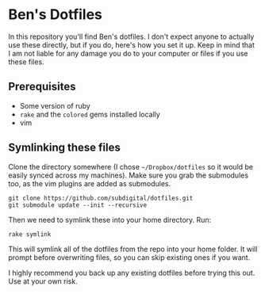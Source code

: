 # Ben's Dotfiles

In this repository you'll find Ben's dotfiles.  I don't expect anyone to actually use these directly, but if you do, here's how you set it up.  Keep in mind that I 
am not liable for any damage you do to your computer or files if you use these files.

## Prerequisites

- Some version of ruby
- `rake` and the `colored` gems installed locally
- vim

## Symlinking these files

Clone the directory somewhere (I chose `~/Dropbox/dotfiles` so it would be easily synced across my machines).  Make sure
you grab the submodules too, as the vim plugins are added as submodules.

```
git clone https://github.com/subdigital/dotfiles.git
git submodule update --init --recursive
```

Then we need to symlink these into your home directory.  Run:

```
rake symlink
```

This will symlink all of the dotfiles from the repo into your home folder.  It will prompt before overwriting files, so you
can skip existing ones if you want.


I highly recommend you back up any existing dotfiles before trying this out.  Use at your own risk.

